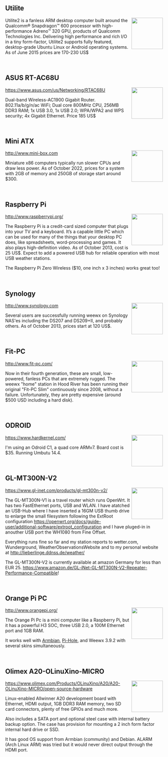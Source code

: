 Utilite
---
<img src="http://weewx.com/hardware/utilite2.png" align="right" height="100"/>

Utilite2 is a fanless ARM desktop computer built around the Qualcomm® Snapdragon™ 600 processor with high-performance
Adreno™ 320 GPU, products of Qualcomm Technologies Inc. Delivering high performance and rich I/O in a tiny form-factor,
Utilite2 supports fully featured, desktop-grade Ubuntu Linux or Android operating systems.  As of June 2015 prices are
170-230 US$

<br/>

ASUS RT-AC68U
---
<img src="http://weewx.com/hardware/asus-rt-ac68u.jpg" align="right" height="100"/>

https://www.asus.com/us/Networking/RTAC68U

Dual-band Wireless-AC1900 Gigabit Router. 802.11a/b/g/n/ac WiFi; Dual core 800MHz CPU, 256MB DDR3 RAM; 1x USB 3.0, 1x
USB 2.0; WPA/WPA2 and WPS security; 4x Gigabit Ethernet. Price 185 US$

<br/>


Mini ATX
---
<img src="http://weewx.com/hardware/mini-box.png" align="right" height="100"/>

http://www.mini-box.com

Miniature x86 computers typically run slower CPUs and draw less power.  As of October 2022, prices for a system
with 2GB of memory and 250GB of storage start around $300.

<br/>

Raspberry Pi
---
<img src="http://weewx.com/hardware/rpi.png" align="right"  height="100"/>

http://www.raspberrypi.org/

The Raspberry Pi is a credit-card sized computer that plugs into your TV and a keyboard. It’s a capable little PC which
can be used for many of the things that your desktop PC does, like spreadsheets, word-processing and games. It also
plays high-definition video.  As of October 2013, cost is 25 US$. Expect to add a powered USB hub for reliable operation
with most USB weather stations.

The Raspberry Pi Zero Wireless ($10, one inch x 3 inches) works great too!

<br/>

Synology
---
<img src="http://weewx.com/hardware/synology-ds207.png" align="right" height="100"/>

http://www.synology.com

Several users are successfully running weewx on Synology NAS'es including the DS207 and DS209+II, and probably others.
As of October 2013, prices start at 120 US$.

<br/>

Fit-PC
---
<img src="http://weewx.com/hardware/fitpc.png" align="right" height="100"/>

http://www.fit-pc.com/

Now in their fourth generation, these are small, low-powered, fanless PCs that are extremely rugged. The weewx "home"
station in Hood River has been running their original "Fit-PC Slim" continuously since 2008, without a failure.
Unfortunately, they are pretty expensive (around $500 USD including a hard disk).

<br/>

ODROID
---
<img src="http://weewx.com/hardware/odroid-c1.jpg" align="right" height="100"/>

https://www.hardkernel.com/

I'm using an Odroid C1, a quad core ARMv7. Board cost is $35. Running Umbutu 14.4.

<br/>

GL-MT300N-V2
---
<img src="https://static.gl-inet.com/www/images/products/gl-mt300n-v2/mango_500x500_1.jpg" align="right" height="100"/>

https://www.gl-inet.com/products/gl-mt300n-v2/

The GL-MT300N-V1 is a travel router which runs OpenWrt. It has two FastEthernet ports, USB and WLAN. I have atatched an
USB-Hub where I have inserted a 16GM USB thumb drive to enlarge the small filesystem following the ExtRoot configuration
https://openwrt.org/docs/guide-user/additional-software/extroot_configuration and I have pluged-in in anouther USB port
the WH1080 from Fine Offset.

Everything runs fine so far and my station reports to wetter.com, Wunderground, WeatherObservationsWebsite and to my
personal website at http://lieberlinge.ddnss.de/weather/

The GL-MT300N-V2 is currently available at amazon Germany for less than EUR 25.
https://www.amazon.de/GL-iNet-GL-MT300N-V2-Repeater-Performance-Compatible!

<br/>

Orange Pi PC
---
<img src="https://www.armbian.com/wp-content/uploads/2018/02/orangepipc.png" align="right" height="100">

http://www.orangepi.org/

The Orange Pi Pc is a mini computer like a Raspberry Pi, but it has a powerful H3 SOC, three USB 2.0, a 100M Ethernet
port and 1GB RAM.

It works well with [Armbian](https://www.armbian.com/), [Pi-Hole](https://pi-hole.net), and Weewx 3.9.2 with several 
skins simultaneously.

<br/>

Olimex A20-OLinuXino-MICRO
---
<img src="https://www.olimex.com/Products/OLinuXino/A20/A20-OLinuXino-MICRO/images/thumbs/310x230/A20-OLINUXINO-MICRO-i.jpg" align="right" height="100">

https://www.olimex.com/Products/OLinuXino/A20/A20-OLinuXino-MICRO/open-source-hardware

Linux-enabled Allwinner A20 development board with Ethernet, HDMI output, 1GB DDR3 RAM memory, two SD card connectors, plenty of free GPIOs and much more.

Also includes a SATA port and optional steel case with internal battery backup option.  The case has provision for mounting a 2 inch form factor internal hard drive or SSD.

It has good OS support from Armbian (community) and Debian.  ALARM (Arch Linux ARM) was tried but it would never direct output through the HDMI port.